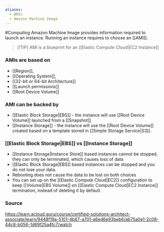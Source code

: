 ```yaml
---
aliases:
  - AMIs
  - Amazon Machine Image
---
```

#Computing 
Amazon Machine Image provides information required to launch an instance.
Running an instance requires to choose an [[AMI]].

> [!TIP] AMI is a blueprint for an [[Elastic Compute Cloud|EC2 Instance]]
### AMIs are based on
* [[Region]],
* [[Operating System]],
* [[32-bit or 64-bit Architecture]]
* [[Launch permissions]]
* [[Root Device Volume]]
### AMI can be backed by
* [[Elastic Block Storage|EBS]] - the instance will use [[Root Device Volume]] launched from a [[Snapshot]]
* [[Instance Storage]] - the instance will use the [[Root Device Volume]] created based on a template stored in [[Simple Storage Service|S3]].
### [[Elastic Block Storage|EBS]] vs [[Instance Storage]]
* [[Instance Storage|Instance Store]] based instances cannot be stopped, they can only be terminated, which causes loss of data
* [[Elastic Block Storage|EBS]] based instances can be stopped and you do not lose your data.
* Rebooting does not cause the data to be lost on both choices
* You can set up on the [[Elastic Compute Cloud|EC2]] configuration to keep [[Volume|EBS Volume]] on [[Elastic Compute Cloud|EC2 Instance]] termination, instead of deleting it by default.
### Source
https://learn.acloud.guru/course/certified-solutions-architect-associate/learn/9448f19a-5101-4b67-a701-a6ed6e93beb6/ab75a0e1-2c08-44c8-b056-1d69f25a4fc7/watch